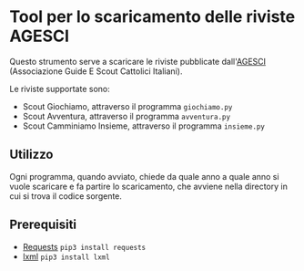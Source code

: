 # Tool per lo scaricamento delle riviste AGESCI

Questo strumento serve a scaricare le riviste pubblicate dall'[AGESCI](https://agesci.it) (Associazione Guide E Scout Cattolici Italiani).

Le riviste supportate sono:

* Scout Giochiamo, attraverso il programma `giochiamo.py`
* Scout Avventura, attraverso il programma `avventura.py`
* Scout Camminiamo Insieme, attraverso il programma `insieme.py`

## Utilizzo

Ogni programma, quando avviato, chiede da quale anno a quale anno si vuole scaricare e fa partire lo scaricamento, che avviene nella directory in cui si trova il codice sorgente.

## Prerequisiti

* [Requests](http://docs.python-requests.org/en/master/) `pip3 install requests`
* [lxml](http://lxml.de) `pip3 install lxml`
